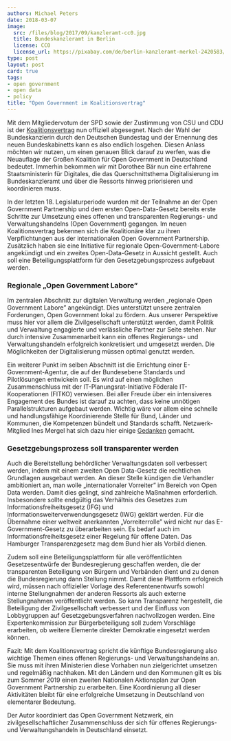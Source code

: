 ```yaml
---
authors: Michael Peters
date: 2018-03-07
image: 
  src: /files/blog/2017/09/kanzleramt-cc0.jpg
  title: Bundeskanzleramt in Berlin
  license: CC0
  license_url: https://pixabay.com/de/berlin-kanzleramt-merkel-2420583/
type: post
layout: post
card: true
tags:
- open government
- open data
- policy
title: "Open Government im Koalitionsvertrag"
---
```


Mit dem Mitgliedervotum der SPD sowie der Zustimmung von CSU und CDU ist der [Koalitionsvertrag](https://www.cdu.de/koalitionsvertrag-2018) nun offiziell abgesegnet. Nach der Wahl der Bundeskanzlerin durch den Deutschen Bundestag und der Ernennung des neuen Bundeskabinetts kann es also endlich losgehen. Diesen Anlass möchten wir nutzen, um einen genauen Blick darauf zu werfen, was die Neuauflage der Großen Koalition für Open Government in Deutschland bedeutet. Immerhin bekommen wir mit Dorothee Bär nun eine erfahrene Staatsministerin für Digitales, die das Querschnittsthema Digitalisierung im Bundeskanzleramt und über die Ressorts hinweg priorisieren und koordinieren muss.

In der letzten 18. Legislaturperiode wurden mit der Teilnahme an der Open Government Partnership und dem ersten Open-Data-Gesetz bereits erste Schritte zur Umsetzung eines offenen und transparenten Regierungs- und Verwaltungshandelns (Open Government) gegangen. Im neuen Koalitionsvertrag bekennen sich die Koalitionäre klar zu ihren Verpflichtungen aus der internationalen Open Government Partnership. Zusätzlich haben sie eine Initiative für regionale Open-Government-Labore angekündigt und ein zweites Open-Data-Gesetz in Aussicht gestellt. Auch soll eine Beteiligungsplattform für den Gesetzgebungsprozess aufgebaut werden.

### Regionale „Open Government Labore”
Im zentralen Abschnitt zur digitalen Verwaltung werden „regionale Open Government Labore” angekündigt. Dies unterstützt unsere zentralen Forderungen, Open Government lokal zu fördern. Aus unserer Perspektive muss hier vor allem die Zivilgesellschaft unterstützt werden, damit Politik und Verwaltung engagierte und verlässliche Partner zur Seite stehen. Nur durch intensive Zusammenarbeit kann ein offenes Regierungs- und Verwaltungshandeln erfolgreich konkretisiert und umgesetzt werden. Die Möglichkeiten der Digitalisierung müssen optimal genutzt werden.

Ein weiterer Punkt im selben Abschnitt ist die Errichtung einer E-Government-Agentur, die auf der Bundesebene Standards und Pilotlösungen entwickeln soll. Es wird auf einen möglichen Zusammenschluss mit der IT-Planungsrat-Initiative Föderale IT-Kooperationen (FITKO) verwiesen. Bei aller Freude über ein intensiveres Engagement des Bundes ist darauf zu achten, dass keine unnötigen Parallelstrukturen aufgebaut werden. Wichtig wäre vor allem eine schnelle und handlungsfähige Koordinierende Stelle für Bund, Länder und Kommunen, die Kompetenzen bündelt und Standards schafft. Netzwerk-Mitglied Ines Mergel hat sich dazu hier einige [Gedanken](https://medium.com/@inesmergel/digitalagentur-gute-idee-wenn-man-es-richtig-macht-7337129ebb47) gemacht.

### Gesetzgebungsprozess soll transparenter werden
Auch die Bereitstellung behördlicher Verwaltungsdaten soll verbessert werden, indem mit einem zweiten Open Data-Gesetz die rechtlichen Grundlagen ausgebaut werden. An dieser Stelle kündigen die Verhandler ambitioniert an, man wolle „internationaler Vorreiter” im Bereich von Open Data werden. Damit dies gelingt, sind zahlreiche Maßnahmen erforderlich. Insbesondere sollte endgültig das Verhältnis des Gesetzes zum Informationsfreiheitsgesetz (IFG) und Informationsweiterverwendungsgesetz (IWG) geklärt werden. Für die Übernahme einer weltweit anerkannten „Vorreiterrolle” wird nicht nur das E-Government-Gesetz zu überarbeiten sein. Es bedarf auch im Informationsfreiheitsgesetz einer Regelung für offene Daten. Das Hamburger Transparenzgesetz mag dem Bund hier als Vorbild dienen.

Zudem soll eine Beteiligungsplattform für alle veröffentlichten Gesetzesentwürfe der Bundesregierung geschaffen werden, die der transparenten Beteiligung von Bürgern und Verbänden dient und zu denen die Bundesregierung dann Stellung nimmt. Damit diese Plattform erfolgreich wird, müssen nach offizieller Vorlage des Referentenentwurfs sowohl interne Stellungnahmen der anderen Ressorts als auch externe Stellungnahmen veröffentlicht werden. So kann Transparenz hergestellt, die Beteiligung der Zivilgesellschaft verbessert und der Einfluss von Lobbygruppen auf Gesetzgebungsverfahren nachvollzogen werden. Eine Expertenkommission zur Bürgerbeteiligung soll zudem Vorschläge erarbeiten, ob weitere Elemente direkter Demokratie eingesetzt werden können.

Fazit: Mit dem Koalitionsvertrag spricht die künftige Bundesregierung also wichtige Themen eines offenen Regierungs- und Verwaltungshandelns an. Sie muss mit ihren Ministerien diese Vorhaben nun zielgerichtet umsetzen und regelmäßig nachhaken. Mit den Ländern und den Kommunen gilt es bis zum Sommer 2019 einen zweiten Nationalen Aktionsplan zur Open Government Partnership zu erarbeiten. Eine Koordinierung all dieser Aktivitäten bleibt für eine erfolgreiche Umsetzung in Deutschland von elementarer Bedeutung. 



Der Autor koordiniert das Open Government Netzwerk, ein zivilgesellschaftlicher Zusammenschluss der sich für offenes Regierungs- und Verwaltungshandeln in Deutschland einsetzt.







